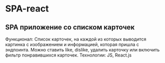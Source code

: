 # SPA-react

 ## SPA приложение со списком карточек
 Функционал: Список карточек, на каждой из которых выводится картинка с изображением и информацией, которая пришла с эндпоинта.
 Можно ставить like, dislike, удалить карточку или включить фильтр понравившихся карточек. 
 Технологии: JS, React.js
